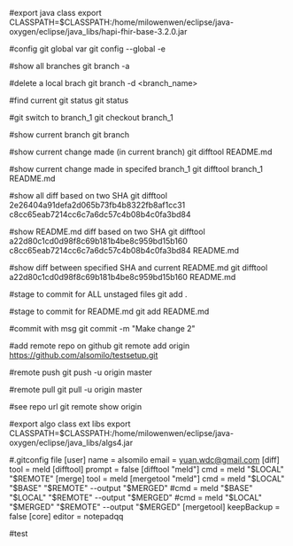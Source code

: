 #export java class
export CLASSPATH=$CLASSPATH:/home/milowenwen/eclipse/java-oxygen/eclipse/java_libs/hapi-fhir-base-3.2.0.jar

#config git global var
git config --global -e

#show all branches
git branch -a

#delete a local brach
git branch -d <branch_name>

#find current git status
git status

#git switch to branch_1
git checkout branch_1

#show current branch
git branch

#show current change made (in current branch)
git difftool README.md

#show current change made in specifed branch_1
git difftool branch_1 README.md

#show all diff based on two SHA
git difftool 2e26404a91defa2d065b73fb4b8322fb8af1cc31 c8cc65eab7214cc6c7a6dc57c4b08b4c0fa3bd84 

#show README.md diff based on two SHA
git difftool a22d80c1cd0d98f8c69b181b4be8c959bd15b160 c8cc65eab7214cc6c7a6dc57c4b08b4c0fa3bd84 README.md

#show diff between specified SHA and current README.md
git difftool a22d80c1cd0d98f8c69b181b4be8c959bd15b160 README.md

#stage to commit for ALL unstaged files
git add .

#stage to commit for README.md
git add README.md

#commit with msg
git commit -m "Make change 2"

#add remote repo on github
git remote add origin https://github.com/alsomilo/testsetup.git

#remote push
git push -u origin master

#remote pull
git pull -u origin master

#see repo url
git remote show origin

#export algo class ext libs
export CLASSPATH=$CLASSPATH:/home/milowenwen/eclipse/java-oxygen/eclipse/java_libs/algs4.jar

#.gitconfig file
[user]
	name = alsomilo
	email = yuan.wdc@gmail.com
[diff]
        tool = meld
[difftool]
        prompt = false
[difftool "meld"]
        cmd = meld "$LOCAL" "$REMOTE"
[merge]
        tool = meld
[mergetool "meld"]
        cmd = meld "$LOCAL" "$BASE" "$REMOTE" --output "$MERGED"
       #cmd = meld "$BASE" "$LOCAL" "$REMOTE" --output "$MERGED"
       #cmd = meld "$LOCAL" "$MERGED" "$REMOTE" --output "$MERGED"
[mergetool]
        keepBackup = false
[core]
	editor = notepadqq

#test
